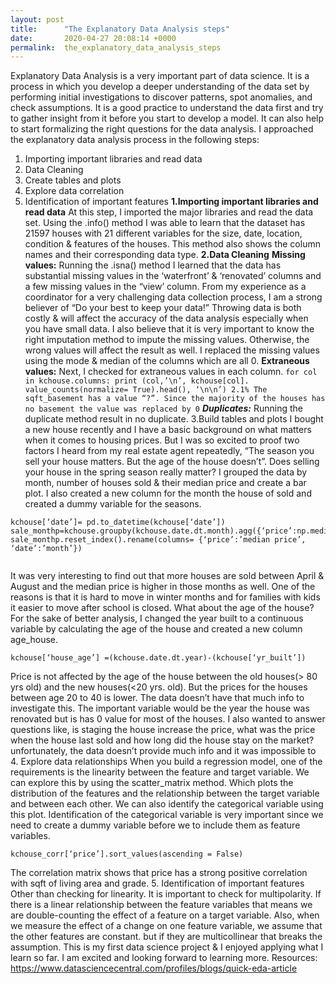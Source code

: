 ```yaml
---
layout: post
title:      "The Explanatory Data Analysis steps"
date:       2020-04-27 20:08:14 +0000
permalink:  the_explanatory_data_analysis_steps
---
```





Explanatory Data Analysis is a very important part of data science. It is a process in which you develop a deeper understanding of the data set by performing initial investigations to discover patterns, spot anomalies, and check assumptions. It is a good practice to understand the data first and try to gather insight from it before you start to develop a model. It can also help to start formalizing the right questions for the data analysis. I approached the explanatory data analysis process in the following steps:
1. Importing important libraries and read data
2. Data Cleaning
3. Create tables and plots
4. Explore data correlation
5. Identification of important features
**1.Importing important libraries and read data**
At this step, I imported the major libraries and read the data set. Using the .info() method I was able to learn that the dataset has 21597 houses with 21 different variables for the size, date, location, condition & features of the houses. This method also shows the column names and their corresponding data type.
**2.Data Cleaning**
**Missing values:**
Running the .isna() method I learned that the data has substantial missing values in the ‘waterfront’ & ‘renovated’ columns and a few missing values in the “view’ column. From my experience as a coordinator for a very challenging data collection process, I am a strong believer of “Do your best to keep your data!” Throwing data is both costly & will affect the accuracy of the data analysis especially when you have small data. I also believe that it is very important to know the right imputation method to impute the missing values. Otherwise, the wrong values will affect the result as well. I replaced the missing values using the mode & median of the columns which are all 0.
**Extraneous values:**
Next, I checked for extraneous values in each column.
`for col in kchouse.columns:
print (col,’\n’, kchouse[col]. value_counts(normalize= True).head(), ‘\n\n’)
2.1% The sqft_basement has a value “?”. Since the majority of the houses has no basement the value was replaced by 0`
***Duplicates:***
Running the duplicate method result in no duplicate.
3.Build tables and plots
I bought a new house recently and I have a basic background on what matters when it comes to housing prices. But I was so excited to proof two factors I heard from my real estate agent repeatedly, “The season you sell your house matters. But the age of the house doesn’t”.
Does selling your house in the spring season really matter?
I grouped the data by month, number of houses sold & their median price and create a bar plot. I also created a new column for the month the house of sold and created a dummy variable for the seasons.
```
kchouse[‘date’]= pd.to_datetime(kchouse[‘date’])
sale_monthp=kchouse.groupby(kchouse.date.dt.month).agg({‘price’:np.median})
sale_monthp.reset_index().rename(columns= {‘price’:’median price’, ‘date’:’month’})


```
It was very interesting to find out that more houses are sold between April & August and the median price is higher in those months as well. One of the reasons is that it is hard to move in winter months and for families with kids it easier to move after school is closed.
What about the age of the house?
For the sake of better analysis, I changed the year built to a continuous variable by calculating the age of the house and created a new column age_house.
```
kchouse[‘house_age’] =(kchouse.date.dt.year)-(kchouse[‘yr_built’])
```
Price is not affected by the age of the house between the old houses(> 80 yrs old) and the new houses(<20 yrs. old). But the prices for the houses between age 20 to 40 is lower. The data doesn’t have that much info to investigate this. The important variable would be the year the house was renovated but is has 0 value for most of the houses.
I also wanted to answer questions like, is staging the house increase the price, what was the price when the house last sold and how long did the house stay on the market? unfortunately, the data doesn’t provide much info and it was impossible to
4. Explore data relationships
When you build a regression model, one of the requirements is the linearity between the feature and target variable. We can explore this by using the scatter_matrix method. Which plots the distribution of the features and the relationship between the target variable and between each other. We can also identify the categorical variable using this plot. Identification of the categorical variable is very important since we need to create a dummy variable before we to include them as feature variables.
```
kchouse_corr[‘price’].sort_values(ascending = False)
```
The correlation matrix shows that price has a strong positive correlation with sqft of living area and grade.
5. Identification of important features
Other than checking for linearity. It is important to check for multipolarity. If there is a linear relationship between the feature variables that means we are double-counting the effect of a feature on a target variable. Also, when we measure the effect of a change on one feature variable, we assume that the other features are constant. but if they are multicollinear that breaks the assumption.
This is my first data science project & I enjoyed applying what I learn so far. I am excited and looking forward to learning more.
Resources:
https://www.datasciencecentral.com/profiles/blogs/quick-eda-article
